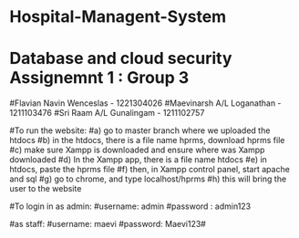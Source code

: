 # Hospital-Managent-System

# Database and cloud security Assignemnt 1 : Group 3

#Flavian Navin Wenceslas - 1221304026
#Maevinarsh A/L Loganathan - 1211103476
#Sri Raam A/L Gunalingam - 1211102757

#To run the website: 
#a) go to master branch where we uploaded the htdocs 
#b) in the htdocs, there is a file name hprms, download hprms file
#c) make sure Xampp is downloaded and ensure where was Xampp downloaded 
#d) In the Xampp app, there is a file name htdocs
#e) in htdocs, paste the hprms file
#f) then, in Xampp control panel, start apache and sql
#g) go to chrome, and type localhost/hprms
#h) this will bring the user to the website

#To login in as admin:
#username: admin
#password : admin123

#as staff:
#username: maevi
#password: Maevi123#




